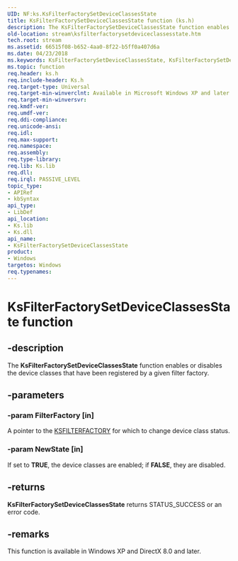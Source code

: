 ```yaml
---
UID: NF:ks.KsFilterFactorySetDeviceClassesState
title: KsFilterFactorySetDeviceClassesState function (ks.h)
description: The KsFilterFactorySetDeviceClassesState function enables or disables the device classes that have been registered by a given filter factory.
old-location: stream\ksfilterfactorysetdeviceclassesstate.htm
tech.root: stream
ms.assetid: 66515f08-b652-4aa0-8f22-b5ff0a407d6a
ms.date: 04/23/2018
ms.keywords: KsFilterFactorySetDeviceClassesState, KsFilterFactorySetDeviceClassesState function [Streaming Media Devices], avfunc_a88f0816-e755-450f-b8b7-83dee85171f9.xml, ks/KsFilterFactorySetDeviceClassesState, stream.ksfilterfactorysetdeviceclassesstate
ms.topic: function
req.header: ks.h
req.include-header: Ks.h
req.target-type: Universal
req.target-min-winverclnt: Available in Microsoft Windows XP and later operating systems and DirectX 8.0 and later DirectX versions.
req.target-min-winversvr: 
req.kmdf-ver: 
req.umdf-ver: 
req.ddi-compliance: 
req.unicode-ansi: 
req.idl: 
req.max-support: 
req.namespace: 
req.assembly: 
req.type-library: 
req.lib: Ks.lib
req.dll: 
req.irql: PASSIVE_LEVEL
topic_type:
- APIRef
- kbSyntax
api_type:
- LibDef
api_location:
- Ks.lib
- Ks.dll
api_name:
- KsFilterFactorySetDeviceClassesState
product:
- Windows
targetos: Windows
req.typenames: 
---
```


# KsFilterFactorySetDeviceClassesState function


## -description


The <b>KsFilterFactorySetDeviceClassesState</b> function enables or disables the device classes that have been registered by a given filter factory.


## -parameters




### -param FilterFactory [in]

A pointer to the <a href="https://msdn.microsoft.com/library/windows/hardware/ff562530">KSFILTERFACTORY</a> for which to change device class status.


### -param NewState [in]

If set to <b>TRUE</b>, the device classes are enabled; if <b>FALSE</b>, they are disabled.


## -returns



<b>KsFilterFactorySetDeviceClassesState</b> returns STATUS_SUCCESS or an error code.




## -remarks



This function is available in Windows XP and DirectX 8.0 and later.



